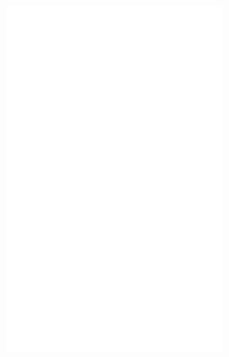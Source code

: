 <div align="center">
	<br>
	<a href="https://raw.githubusercontent.com/danielh05/cube-readme">
		<img src="cube.svg" width="800" height="800" alt="cube">
	</a>
	<br>
</div>